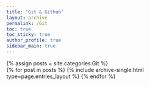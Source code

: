 ```yaml
---
title: "Git & Github"
layout: archive
permalink: /Git
toc: true
toc_sticky: true
author_profile: true
sidebar_main: true
---
```



{% assign posts = site.categories.Git %}  
{% for post in posts %} {% include archive-single.html type=page.entries_layout %} {% endfor %}